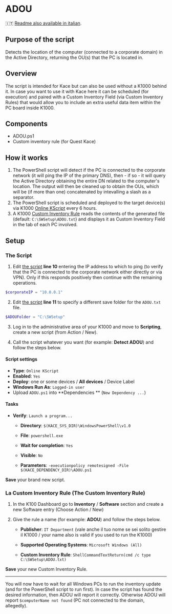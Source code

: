 # ADOU

🇮🇹 [Readme also available in italian](README.md).

## Purpose of the script

Detects the location of the computer (connected to a corporate domain) in the Active Directory, returning the OU(s) that the PC is located in.

## Overview

The script is intended for Kace but can also be used without a K1000 behind it. In case you want to use it with Kace here it can be scheduled (for execution) and paired with a Custom Inventory Field (via Custom Inventory Rules) that would allow you to include an extra useful data item within the PC board inside K1000.

## Components

* ADOU.ps1
* Custom inventory rule (for Quest Kace)

## How it works

1. The PowerShell script will detect if the PC is connected to the corporate network (it will ping the IP of the primary DNS), then - if so - it will query the Active Directory obtaining the entire DN related to the computer's location. The output will then be cleaned up to obtain the OUs, which will be (if more than one) concatenated by intevalling a slash as a separator.
2. The PowerShell script is scheduled and deployed to the target device(s) via K1000 [Online KScript](#the-kscript) every 6 hours.
3. A K1000 [Custom Inventory Rule](#the-custom-inventory-rule) reads the contents of the generated file (default: `C:\SWSetup\ADOU.txt`) and displays it as Custom Inventory Field in the tab of each PC involved.

## Setup

### The Script

1. Edit [the script](ADOU.ps1) **line 10** entering the IP address to which to ping (to verify that the PC is connected to the corporate network either directly or via VPN). Only if this responds positively then continue with the remaining operations.

```powershell
$corporateIP = "10.0.0.1"
```

2. Edit [the script](ADOU.ps1) **line 11** to specify a different save folder for the `ADOU.txt` file.

```powershell
$ADOUFolder = "C:\SWSetup"
```
   
3. Log in to the administrative area of your K1000 and move to **Scripting**, create a new script (from Action / New).
   
4. Call the script whatever you want (for example: **Detect ADOU**) and follow the steps below.

#### Script settings

* **Type**: `Online KScript`
* **Enabled**: `Yes`
* **Deploy**: one or some devices / **All devices** / Device Label
* **Windows Run As**: `Logged-in user`
* Upload `ADOU.ps1` into **Dependencies ** (`New Dependency ...`)

#### Tasks

* **Verify**: `Launch a program...`

  * **Directory**: `$(KACE_SYS_DIR)\WindowsPowerShell\v1.0`

  * **File**: `powershell.exe`

  * **Wait for completion**: `Yes`
  * **Visible**: `No`
  * **Parameters**: `-executionpolicy remotesigned -File $(KACE_DEPENDENCY_DIR)\ADOU.ps1`

**Save** your brand new script.

### La Custom Inventory Rule (The Custom Inventory Rule)

1. In the K100 Dashboard go to **Inventory** / **Software** section and create a new Software entry (Choose Action / New)
   
2. Give the rule a name (for example: **ADOU**) and follow the steps below.
   
   * **Publisher**: `IT Department` (vale anche il tuo nome se sei solito gestire il K1000 / your name also is valid if you used to run the K1000)
   
   * **Supported Operating Systems**: `Microsoft Windows (All)`
   
   * **Custom Inventory Rule**: `ShellCommandTextReturn(cmd /c type C:\SWSetup\ADOU.txt)`

**Save** your new Custom Inventory Rule.

------

You will now have to wait for all Windows PCs to run the inventory update (and for the PowerShell script to run first). In case the script has found the desired information, then ADOU will report it correctly. Otherwise ADOU will report `$computerName not found` (PC not connected to the domain, allegedly).
